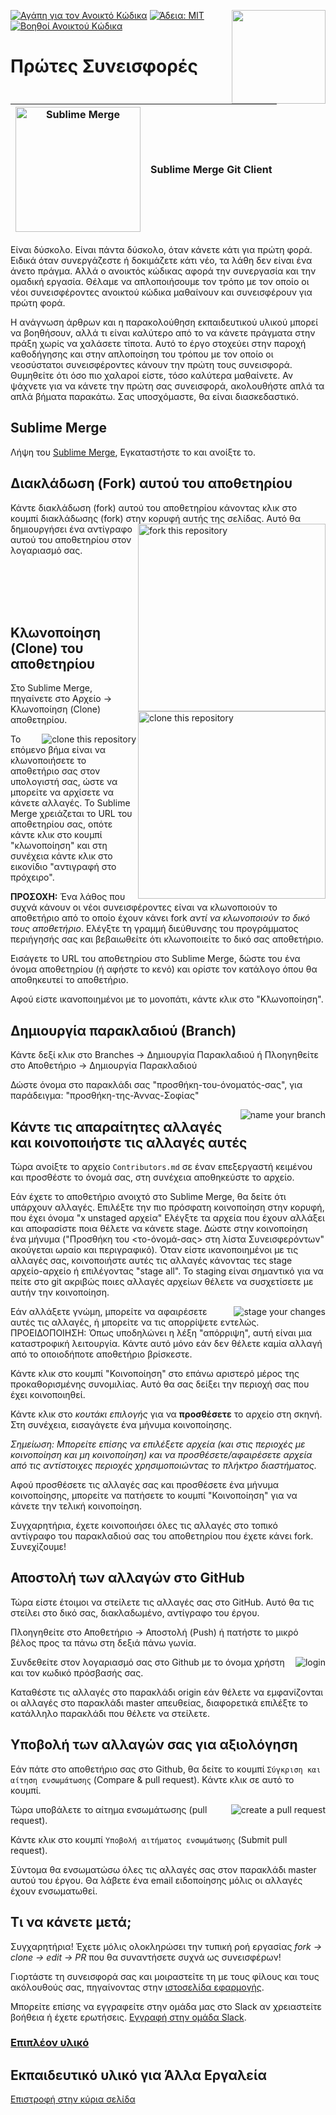 [![Αγάπη για τον Ανοικτό Κώδικα](https://badges.frapsoft.com/os/v1/open-source.svg?v=103)](https://github.com/ellerbrock/open-source-badges/)
[<img align="right" width="150" src="https://firstcontributions.github.io/assets/gui-tool-tutorials/sublime-merge-tutorial/join-slack-team.png">](https://join.slack.com/t/firstcontributors/shared_invite/zt-1hg51qkgm-Xc7HxhsiPYNN3ofX2_I8FA)
[![Άδεια: MIT](https://img.shields.io/badge/License-MIT-green.svg)](https://opensource.org/licenses/MIT)
[![Βοηθοί Ανοικτού Κώδικα](https://www.codetriage.com/roshanjossey/first-contributions/badges/users.svg)](https://www.codetriage.com/roshanjossey/first-contributions)

# Πρώτες Συνεισφορές

|<img alt="Sublime Merge" src="https://firstcontributions.github.io/assets/gui-tool-tutorials/sublime-merge-tutorial/sublime-merge.png" width="200">|Sublime Merge Git Client|
|---|---|

Είναι δύσκολο. Είναι πάντα δύσκολο, όταν κάνετε κάτι για πρώτη φορά. Ειδικά όταν συνεργάζεστε ή δοκιμάζετε κάτι νέο, τα λάθη δεν είναι ένα άνετο πράγμα. Αλλά ο ανοικτός κώδικας αφορά την συνεργασία και την ομαδική εργασία. Θέλαμε να απλοποιήσουμε τον τρόπο με τον οποίο οι νέοι συνεισφέροντες ανοικτού κώδικα μαθαίνουν και συνεισφέρουν για πρώτη φορά.

Η ανάγνωση άρθρων και η παρακολούθηση εκπαιδευτικού υλικού μπορεί να βοηθήσουν, αλλά τι είναι καλύτερο από το να κάνετε πράγματα στην πράξη χωρίς να χαλάσετε τίποτα. Αυτό το έργο στοχεύει στην παροχή καθοδήγησης και στην απλοποίηση του τρόπου με τον οποίο οι νεοσύστατοι συνεισφέροντες κάνουν την πρώτη τους συνεισφορά. Θυμηθείτε ότι όσο πιο χαλαροί είστε, τόσο καλύτερα μαθαίνετε. Αν ψάχνετε για να κάνετε την πρώτη σας συνεισφορά, ακολουθήστε απλά τα απλά βήματα παρακάτω. Σας υποσχόμαστε, θα είναι διασκεδαστικό.

## Sublime Merge

Λήψη του [Sublime Merge](https://www.sublimemerge.com/), Εγκαταστήστε το και ανοίξτε το.

## Διακλάδωση (Fork) αυτού του αποθετηρίου

Κάντε διακλάδωση (fork) αυτού του αποθετηρίου κάνοντας κλικ στο κουμπί διακλάδωσης (fork) στην κορυφή αυτής της σελίδας.
<img align="right" width="300" src="https://firstcontributions.github.io/assets/gui-tool-tutorials/sublime-merge-tutorial/fork.png" alt="fork this repository" />
Αυτό θα δημιουργήσει ένα αντίγραφο αυτού του αποθετηρίου στον λογαριασμό σας.

<br>
<br>
<br>
<br>

## Κλωνοποίηση (Clone) του αποθετηρίου

<img align="right" width="300" src="https://firstcontributions.github.io/assets/gui-tool-tutorials/sublime-merge-tutorial/clone.png" alt="clone this repository" />

Στο Sublime Merge, πηγαίνετε στο Αρχείο -> Κλωνοποίηση (Clone) αποθετηρίου.

<img style="float: right;" src="https://firstcontributions.github.io/assets/gui-tool-tutorials/sublime-merge-tutorial/sm-clone.png" alt="clone this repository" />

Το επόμενο βήμα είναι να κλωνοποιήσετε το αποθετήριο σας στον υπολογιστή σας, ώστε να μπορείτε να αρχίσετε να κάνετε αλλαγές. Το Sublime Merge χρειάζεται το URL του αποθετηρίου σας, οπότε κάντε κλικ στο κουμπί "κλωνοποίηση" και στη συνέχεια κάντε κλικ στο εικονίδιο "αντιγραφή στο πρόχειρο".

**ΠΡΟΣΟΧΗ:** Ένα λάθος που συχνά κάνουν οι νέοι συνεισφέροντες είναι να κλωνοποιούν το αποθετήριο από το οποίο έχουν κάνει fork _αντί να κλωνοποιούν το δικό τους αποθετήριο_. Ελέγξτε τη γραμμή διεύθυνσης του προγράμματος περιήγησής σας και βεβαιωθείτε ότι κλωνοποιείτε το δικό σας αποθετήριο.

Εισάγετε το URL του αποθετηρίου στο Sublime Merge, δώστε του ένα όνομα αποθετηρίου (ή αφήστε το κενό) και ορίστε τον κατάλογο όπου θα αποθηκευτεί το αποθετήριο.

Αφού είστε ικανοποιημένοι με το μονοπάτι, κάντε κλικ στο "Κλωνοποίηση".

## Δημιουργία παρακλαδιού (Branch)

Κάντε δεξί κλικ στο Branches -> Δημιουργία Παρακλαδιού 
ή 
Πλοηγηθείτε στο Αποθετήριο -> Δημιουργία Παρακλαδιού

Δώστε όνομα στο παρακλάδι σας "προσθήκη-του-όνοματός-σας", για παράδειγμα: "προσθήκη-της-Άννας-Σοφίας"

<img style="float: right;" src="https://firstcontributions.github.io/assets/gui-tool-tutorials/sublime-merge-tutorial/sm-branch.png" alt="name your branch" />


## Κάντε τις απαραίτητες αλλαγές και κοινοποιήστε τις αλλαγές αυτές

Τώρα ανοίξτε το αρχείο `Contributors.md` σε έναν επεξεργαστή κειμένου και προσθέστε το όνομά σας, στη συνέχεια αποθηκεύστε το αρχείο.

Εάν έχετε το αποθετήριο ανοιχτό στο Sublime Merge, θα δείτε ότι υπάρχουν αλλαγές. 
Επιλέξτε την πιο πρόσφατη κοινοποίηση στην κορυφή, που έχει όνομα "x unstaged αρχεία"
Ελέγξτε τα αρχεία που έχουν αλλάξει και αποφασίστε ποια θέλετε να κάνετε stage. 
Δώστε στην κοινοποίηση ένα μήνυμα ("Προσθήκη του <το-όνομά-σας> στη λίστα Συνεισφερόντων" ακούγεται ωραίο και περιγραφικό).
Όταν είστε ικανοποιημένοι με τις αλλαγές σας, κοινοποιήστε αυτές τις αλλαγές κάνοντας τες stage αρχείο-αρχείο ή επιλέγοντας "stage all". Το staging είναι σημαντικό για να πείτε στο git ακριβώς ποιες αλλαγές αρχείων θέλετε να συσχετίσετε με αυτήν την κοινοποίηση.

<img style="float: right;" src="https://firstcontributions.github.io/assets/gui-tool-tutorials/sublime-merge-tutorial/sm-stage.png" alt="stage your changes" />

Εάν αλλάξετε γνώμη, μπορείτε να αφαιρέσετε αυτές τις αλλαγές, ή μπορείτε να τις απορρίψετε εντελώς.
ΠΡΟΕΙΔΟΠΟΙΗΣΗ: Όπως υποδηλώνει η λέξη "απόρριψη", αυτή είναι μια καταστροφική λειτουργία. Κάντε αυτό μόνο εάν δεν θέλετε καμία αλλαγή από το οποιοδήποτε αποθετήριο βρίσκεστε.

Κάντε κλικ στο κουμπί "Κοινοποίηση" στο επάνω αριστερό μέρος της προκαθορισμένης συνομιλίας. Αυτό θα σας δείξει την περιοχή σας που έχει κοινοποιηθεί.

Κάντε κλικ στο *κουτάκι επιλογής* για να **προσθέσετε** το αρχείο στη σκηνή. Στη συνέχεια, εισαγάγετε ένα μήνυμα κοινοποίησης.

*Σημείωση: Μπορείτε επίσης να επιλέξετε αρχεία (και στις περιοχές με κοινοποίηση και μη κοινοποίηση) και να προσθέσετε/αφαιρέσετε αρχεία από τις αντίστοιχες περιοχές χρησιμοποιώντας το πλήκτρο διαστήματος.*

Αφού προσθέσετε τις αλλαγές σας και προσθέσετε ένα μήνυμα κοινοποίησης, μπορείτε να πατήσετε το κουμπί "Κοινοποίηση" για να κάνετε την τελική κοινοποίηση.

Συγχαρητήρια, έχετε κοινοποιήσει όλες τις αλλαγές στo τοπικό αντίγραφο του παρακλαδιού σας του αποθετηρίου που έχετε κάνει fork. Συνεχίζουμε!

## Αποστολή των αλλαγών στο GitHub

Τώρα είστε έτοιμοι να στείλετε τις αλλαγές σας στο GitHub. Αυτό θα τις στείλει στο δικό σας, διακλαδωμένο, αντίγραφο του έργου.

Πλοηγηθείτε στο Αποθετήριο -> Αποστολή (Push)
ή πατήστε το μικρό βέλος προς τα πάνω στη δεξιά πάνω γωνία.

<img style="float: right;" src="https://firstcontributions.github.io/assets/gui-tool-tutorials/sublime-merge-tutorial/sm-login.png" alt="login" />

Συνδεθείτε στον λογαριασμό σας στο Github με το όνομα χρήστη και τον κωδικό πρόσβασής σας.

Καταθέστε τις αλλαγές στο παρακλάδι origin εάν θέλετε να εμφανίζονται οι αλλαγές στο παρακλάδι master απευθείας, διαφορετικά επιλέξτε το κατάλληλο παρακλάδι που θέλετε να στείλετε.

## Υποβολή των αλλαγών σας για αξιολόγηση

Εάν πάτε στο αποθετήριο σας στο Github, θα δείτε το κουμπί `Σύγκριση και αίτηση ενσωμάτωσης` (Compare & pull request). Κάντε κλικ σε αυτό το κουμπί.

<img style="float: right;" src="https://firstcontributions.github.io/assets/gui-tool-tutorials/sublime-merge-tutorial/compare-and-pull.png" alt="create a pull request" />

Τώρα υποβάλετε το αίτημα ενσωμάτωσης (pull request).

Κάντε κλικ στο κουμπί `Υποβολή αιτήματος ενσωμάτωσης` (Submit pull request).

Σύντομα θα ενσωματώσω όλες τις αλλαγές σας στον παρακλάδι master αυτού του έργου. Θα λάβετε ένα email ειδοποίησης μόλις οι αλλαγές έχουν ενσωματωθεί.

## Τι να κάνετε μετά;

Συγχαρητήρια! Έχετε μόλις ολοκληρώσει την τυπική ροή εργασίας _fork -> clone -> edit -> PR_ που θα συναντήσετε συχνά ως συνεισφέρων!

Γιορτάστε τη συνεισφορά σας και μοιραστείτε τη με τους φίλους και τους ακόλουθούς σας, πηγαίνοντας στην [ιστοσελίδα εφαρμογής](https://firstcontributions.github.io#social-share).

Μπορείτε επίσης να εγγραφείτε στην ομάδα μας στο Slack αν χρειαστείτε βοήθεια ή έχετε ερωτήσεις. [Εγγραφή στην ομάδα Slack](https://join.slack.com/t/firstcontributors/shared_invite/zt-1hg51qkgm-Xc7HxhsiPYNN3ofX2_I8FA).

### [Επιπλέον υλικό](../additional-material/git_workflow_senarios/additional-material.md)

## Εκπαιδευτικό υλικό για Άλλα Εργαλεία
[Επιστροφή στην κύρια σελίδα](https://github.com/firstcontributions/first-contributions#tutorials-using-other-tools)
